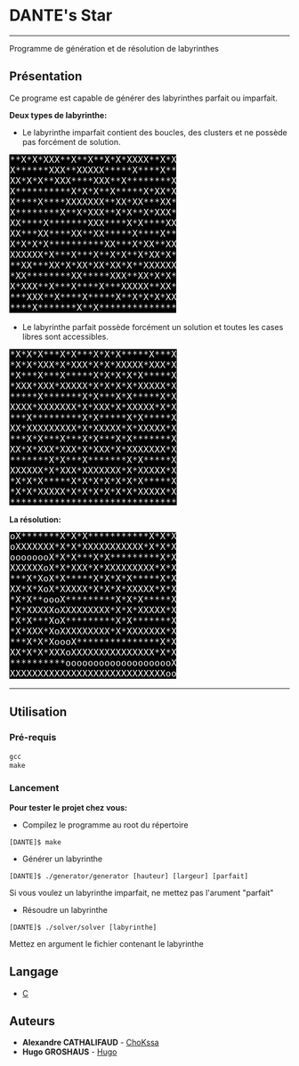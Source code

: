 # DANTE's Star
-----------------------------------
Programme de génération et de résolution de labyrinthes

## Présentation

Ce programe est capable de générer des labyrinthes parfait ou imparfait.  
  
__Deux types de labyrinthe:__  
* Le labyrinthe imparfait contient des boucles, des clusters et ne possède pas forcément de solution.  
  

![alt text](imperfect.png)
  

* Le labyrinthe parfait possède forcément un solution et toutes les cases libres sont accessibles.  



![alt text](perfect.png)  
  

__La résolution:__  

![alt text](solved.png)  

-------------
## Utilisation

### Pré-requis  

```
gcc
make
```  


### Lancement  
  
__Pour tester le projet chez vous:__  
  
* Compilez le programme au root du répertoire  
```
[DANTE]$ make
```
  
* Générer un labyrinthe
```
[DANTE]$ ./generator/generator [hauteur] [largeur] [parfait]
```  
Si vous voulez un labyrinthe imparfait, ne mettez pas l'arument "parfait"  

* Résoudre un labyrinthe  
```
[DANTE]$ ./solver/solver [labyrinthe]
```  
Mettez en argument le fichier contenant le labyrinthe  


## Langage  
  
* [C](https://fr.wikipedia.org/wiki/C_(langage))  
  

## Auteurs

* __Alexandre CATHALIFAUD__ - [ChoKssa](https://github.com/ChoKssa)  
* __Hugo GROSHAUS__ - [Hugo](https://github.com/ChoKssa)  